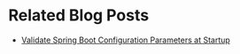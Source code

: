 # Related Blog Posts

* [Validate Spring Boot Configuration Parameters at Startup](https://reflectoring.io/validate-spring-boot-configuration-parameters-at-startup/)
